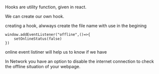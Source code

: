 
Hooks are utility function, given in react.

We can create our own hook.

creating a hook, alwways create the file name with use in the begining
```
window.addEventListener("offline",()=>{
    setOnlineStatus(false)
})
```
online event listiner will help us to know if we have 


In Network you have an option to disable the internet connection to check the offline situation of your webpage.
